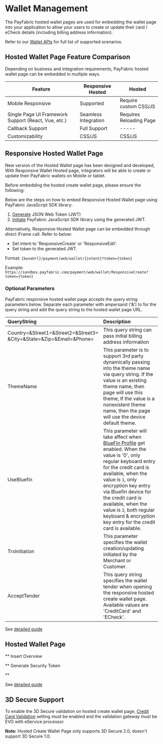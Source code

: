 # Wallet Management

The PayFabric hosted wallet pages are used for embedding the wallet page into your application to allow your users to create or update their card / eCheck details (including billing address information).

Refer to our [Wallet APIs](//https://github.com/PayFabric/APIs/blob/master/PayFabric/README.md#wallets--credit-cards--echecks) for full list of supported scenarios.

## Hosted Wallet Page Feature Comparison

Depending on business and integration requirements, PayFabric hosted wallet page can be embedded in multiple ways.

|Feature       | Responsive Hosted | Hosted |
|--------------| --------------|------------|
|Mobile Responsive| Supported  | Require custom CSS/JS     |
|Single Page UI Framework Support (React, Vue, etc.)| Seamless Integration | Requires Reloading Page| 
|Callback Support| Full Support| -----
|Customizability| CSS/JS| CSS/JS| 

## Responsive Hosted Wallet Page 

New version of the Hosted Wallet page has been designed and developed, With Responsive Wallet Hosted page, integrators will be able to create or update their PayFabric wallets on Mobile or tablet. 

Before embedding the hosted create wallet page, please ensure the following:

Below are the steps on how to embed Responsive Hosted Wallet page using PayFabric JavaScript SDK library:
 
1. [Generate]() JSON Web Token (JWT) 
2. [Initiate]() PayFabric JavaScript SDK library using the generated JWT.

Alternatively, Responsive Hosted Wallet page can be embedded through direct iFrame call. Refer to below:

* Set intent to 'ResponsiveCreate' or 'ResponsiveEdit'.
* Set token to the generated JWT.

Format: ``{baseUrl}/payment/web/wallet/{intent}?token={token}``

Example: ``https://sandbox.payfabric.com/payment/web/wallet/ResponsiveCreate?token={token}``



### Optional Parameters


PayFabric responsive hosted wallet page accepts the query string parameters below. Separate each parameter with ampersand ('&') to for the query string and add the query string to the hosted wallet page URL.

>
| QueryString| Description | 
| :------------- | :------------- | 
|Country=&Street1=&Street2=&Street3=<br/>&City=&State=&Zip=&Email=&Phone= |This query string can pass initial billing address information|
|ThemeName|This parameter is to support 3rd party dynamically passing into the theme name via query string. If the value is an existing theme name, then page will use this theme; If the value is a nonexistent theme name, then the page will use the device default theme.|
|UseBluefin|This parameter will take affect when [BlueFin Profile](https://github.com/PayFabric/Portal/blob/master/PayFabric/Sections/Bluefin.md) get enabled. When the value is '0', only regular keyboard entry for the credit card is available, when the value is `1`, only encryption key entry via Bluefin device for the credit card is available, when the value is `2`, both regular keyboard & encryption key entry for the credit card is available.|
|TrxInitiation|	This parameter specifies the wallet creation/updating initiated by the Merchant or Customer.|
|AcceptTender|This query string specifies the wallet tender when opening the responsive hosted create wallet page. Available values are 'CreditCard' and 'ECheck'.|

See [detailed guide](/sections/Responsive%20Hosted%20Wallet%20Page.md)

## Hosted Wallet Page

** Insert Overview

** Generate Security Token

** 

See [detailed guide](/sections/Hosted%20Wallet%20Page.md)



## 3D Secure Support

To enable the 3D Secure validation on hosted create wallet page, [Credit Card Validation](https://github.com/PayFabric/Portal/blob/master/PayFabric/Sections/PayFabric%20Settings.md#transaction-options) setting must be enabled and the validation gateway must be EVO with eService processor.

<b>Note:</b> Hosted Create Wallet Page only supports 3D Secure 2.0, doesn't support 3D Secure 1.0.